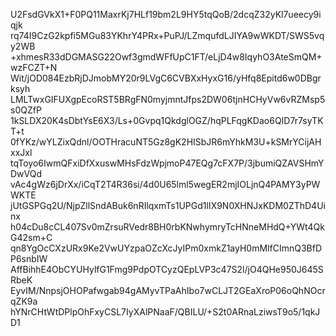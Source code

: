 U2FsdGVkX1+F0PQ11MaxrKj7HLf19bm2L9HY5tqQoB/2dcqZ32yKl7ueecy9iqjk
rq74I9CzG2kpfi5MGu83YKhrY4PRx+PuPJ/LZmqufdLJIYA9wWKDT/SWS5vqy2WB
+xhmesR33dDGMASG22Owf3gmdWFfUpC1FT/eLjD4w8IqyhO3AteSmQM+wzFCZT+N
Wit/jOD084EzbRjDJmobMY20r9LVgC6CVBXxHyxG16/yHfq8Epitd6w0DBgrksyh
LMLTwxGIFUXgpEcoRST5BRgFN0myjmntJfps2DW06tjnHCHyVw6vRZMsp5s0QZfP
1kSLDX20K4sDbtYsE6X3/Ls+0Gvpq1QkdglOGZ/hqPLFqgKDao6QID7r7syTKT+t
0fYKz/wYLZixQdnl/OOTHracuNT5Gz8gK2HISbJR6mYhkM3U+kSMrYCijAHxxJxl
tqToyo6IwmQFxiDfXxuswMHsFdzWpjmoP47EQg7cFX7P/3jbumiQZAVSHmYDwVQd
vAc4gWz6jDrXx/iCqT2T4R36si/4d0U65lml5wegER2mjIOLjnQ4PAMY3yPWWKTE
jUtGSPGq2U/NjpZllSndABuk6nRIlqxmTs1UPGd1lIX9N0XHNJxKDM0ZThD4Uinx
h04cDu8cCL407Sv0mZrsuRVedr8BH0rbKNwhymryTcHNneMHdQ+YWt4QkG42sm+C
qn8YgOcCXzURx9Ke2VwUYzpaOZcXcJyIPm0xmkZ1ayH0mMlfCImnQ3BfDP6snbIW
AffBihhE4ObCYUHylfG1Fmg9PdpOTCyzQEpLVP3c47S2l/jO4QHe950J645SRbeK
EyvIM/NnpsjOHOPafwgab94gAMyvTPaAhIbo7wCLJT2GEaXroP06oQhNOcrqZK9a
hYNrCHtWtDPlpOhFxyCSL7IyXAlPNaaF/QBILU/+S2t0ARnaLziwsT9o5/1qkJD1
